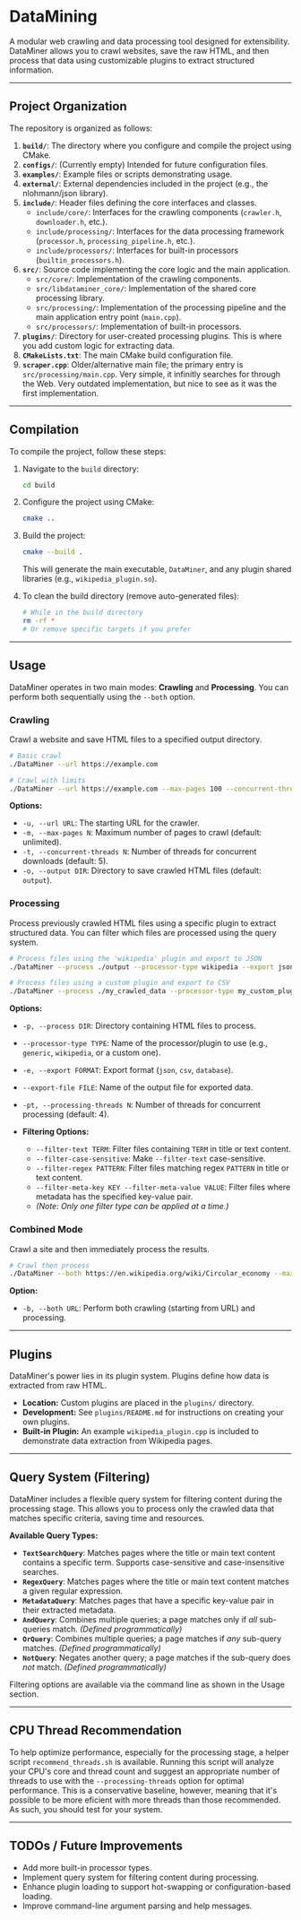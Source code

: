 # DataMining

A modular web crawling and data processing tool designed for extensibility. DataMiner allows you to crawl websites, save the raw HTML, and then process that data using customizable plugins to extract structured information.

---

## Project Organization

The repository is organized as follows:

1.  **`build/`**: The directory where you configure and compile the project using CMake.
2.  **`configs/`**: (Currently empty) Intended for future configuration files.
3.  **`examples/`**: Example files or scripts demonstrating usage.
4.  **`external/`**: External dependencies included in the project (e.g., the nlohmann/json library).
5.  **`include/`**: Header files defining the core interfaces and classes.
    *   `include/core/`: Interfaces for the crawling components (`crawler.h`, `downloader.h`, etc.).
    *   `include/processing/`: Interfaces for the data processing framework (`processor.h`, `processing_pipeline.h`, etc.).
    *   `include/processors/`: Interfaces for built-in processors (`builtin_processors.h`).
6.  **`src/`**: Source code implementing the core logic and the main application.
    *   `src/core/`: Implementation of the crawling components.
    *   `src/libdataminer_core/`: Implementation of the shared core processing library.
    *   `src/processing/`: Implementation of the processing pipeline and the main application entry point (`main.cpp`).
    *   `src/processors/`: Implementation of built-in processors.
7.  **`plugins/`**: Directory for user-created processing plugins. This is where you add custom logic for extracting data.
8.  **`CMakeLists.txt`**: The main CMake build configuration file.
9.  **`scraper.cpp`**: Older/alternative main file; the primary entry is `src/processing/main.cpp`. Very simple, it infinitly searches for through the Web. Very outdated implementation, but nice to see as it was the first implementation.

---

## Compilation

To compile the project, follow these steps:

1.  Navigate to the `build` directory:
    ```bash
    cd build
    ```
2.  Configure the project using CMake:
    ```bash
    cmake ..
    ```
3.  Build the project:
    ```bash
    cmake --build .
    ```
    This will generate the main executable, `DataMiner`, and any plugin shared libraries (e.g., `wikipedia_plugin.so`).

4.  To clean the build directory (remove auto-generated files):
    ```bash
    # While in the build directory
    rm -rf *
    # Or remove specific targets if you prefer
    ```

---

## Usage

DataMiner operates in two main modes: **Crawling** and **Processing**. You can perform both sequentially using the `--both` option.

### Crawling

Crawl a website and save HTML files to a specified output directory.

```bash
# Basic crawl
./DataMiner --url https://example.com

# Crawl with limits
./DataMiner --url https://example.com --max-pages 100 --concurrent-threads 10 --output ./my_crawled_data
```

**Options:**
*   `-u, --url URL`: The starting URL for the crawler.
*   `-m, --max-pages N`: Maximum number of pages to crawl (default: unlimited).
*   `-t, --concurrent-threads N`: Number of threads for concurrent downloads (default: 5).
*   `-o, --output DIR`: Directory to save crawled HTML files (default: `output`).

### Processing

Process previously crawled HTML files using a specific plugin to extract structured data. You can filter which files are processed using the query system.

```bash
# Process files using the 'wikipedia' plugin and export to JSON
./DataMiner --process ./output --processor-type wikipedia --export json --export-file wikipedia_data.json

# Process files using a custom plugin and export to CSV
./DataMiner --process ./my_crawled_data --processor-type my_custom_plugin --export csv --export-file results.csv
```

**Options:**
*   `-p, --process DIR`: Directory containing HTML files to process.
*   `--processor-type TYPE`: Name of the processor/plugin to use (e.g., `generic`, `wikipedia`, or a custom one).
*   `-e, --export FORMAT`: Export format (`json`, `csv`, `database`).
*   `--export-file FILE`: Name of the output file for exported data.
*   `-pt, --processing-threads N`: Number of threads for concurrent processing (default: 4).

*   **Filtering Options:**
    *   `--filter-text TERM`: Filter files containing `TERM` in title or text content.
    *   `--filter-case-sensitive`: Make `--filter-text` case-sensitive.
    *   `--filter-regex PATTERN`: Filter files matching regex `PATTERN` in title or text content.
    *   `--filter-meta-key KEY --filter-meta-value VALUE`: Filter files where metadata has the specified key-value pair.
    *   *(Note: Only one filter type can be applied at a time.)*


### Combined Mode

Crawl a site and then immediately process the results.

```bash
# Crawl then process
./DataMiner --both https://en.wikipedia.org/wiki/Circular_economy --max-pages 50 --processor-type wikipedia --export json --export-file ce_wikipedia_data.json
```

**Option:**
*   `-b, --both URL`: Perform both crawling (starting from URL) and processing.

---

## Plugins

DataMiner's power lies in its plugin system. Plugins define how data is extracted from raw HTML.

*   **Location:** Custom plugins are placed in the `plugins/` directory.
*   **Development:** See `plugins/README.md` for instructions on creating your own plugins.
*   **Built-in Plugin:** An example `wikipedia_plugin.cpp` is included to demonstrate data extraction from Wikipedia pages.

---

## Query System (Filtering)

DataMiner includes a flexible query system for filtering content during the processing stage. This allows you to process only the crawled data that matches specific criteria, saving time and resources.

**Available Query Types:**
*   **`TextSearchQuery`**: Matches pages where the title or main text content contains a specific term. Supports case-sensitive and case-insensitive searches.
*   **`RegexQuery`**: Matches pages where the title or main text content matches a given regular expression.
*   **`MetadataQuery`**: Matches pages that have a specific key-value pair in their extracted metadata.
*   **`AndQuery`**: Combines multiple queries; a page matches only if *all* sub-queries match. *(Defined programmatically)*
*   **`OrQuery`**: Combines multiple queries; a page matches if *any* sub-query matches. *(Defined programmatically)*
*   **`NotQuery`**: Negates another query; a page matches if the sub-query does *not* match. *(Defined programmatically)*

Filtering options are available via the command line as shown in the Usage section.

---

## CPU Thread Recommendation 

To help optimize performance, especially for the processing stage, a helper script `recommend_threads.sh` is available. Running this script will analyze your CPU's core and thread count and suggest an appropriate number of threads to use with the `--processing-threads` option for optimal performance. This is a conservative baseline, however, meaning that it's possible to be more eficient with more threads than those recommended. As such, you should test for your system.

---

## TODOs / Future Improvements

*   Add more built-in processor types.
*   Implement query system for filtering content during processing.
*   Enhance plugin loading to support hot-swapping or configuration-based loading.
*   Improve command-line argument parsing and help messages.
